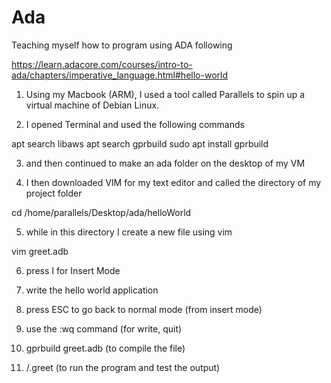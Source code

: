 # Ada
Teaching myself how to program using ADA following 

https://learn.adacore.com/courses/intro-to-ada/chapters/imperative_language.html#hello-world

1. Using my Macbook (ARM), I used a tool called Parallels to spin up a virtual machine of Debian Linux.

2. I opened Terminal and used the following commands

apt search libaws
apt search gprbuild
sudo apt install gprbuild

3. and then continued to make an ada folder on the desktop of my VM

4. I then downloaded VIM for my text editor and called the directory of my project folder

cd /home/parallels/Desktop/ada/helloWorld

5. while in this directory I create a new file using vim

vim greet.adb

6. press I for Insert Mode

7. write the hello world application

8. press ESC to go back to normal mode (from insert mode)

9. use the :wq command (for write, quit)

10. gprbuild greet.adb (to compile the file)

11. /.greet (to run the program and test the output)
